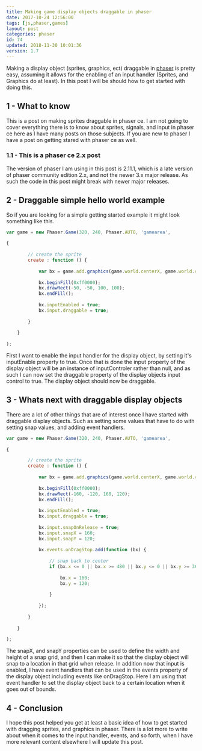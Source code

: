 ```yaml
---
title: Making game display objects draggable in phaser
date: 2017-10-24 12:56:00
tags: [js,phaser,games]
layout: post
categories: phaser
id: 74
updated: 2018-11-30 10:01:36
version: 1.7
---
```


Making a display object (sprites, graphics, ect) draggable in [phaser](http://phaser.io) is pretty easy, assuming it allows for the enabling of an input handler (Sprites, and Graphics do at least). In this post I will be should how to get started with doing this.

<!-- more -->

## 1 - What to know

This is a post on making sprites draggable in phaser ce. I am not going to cover everything there is to know about sprites, signals, and input in phaser ce here as I have many posts on those subjects. If you are new to phaser I have a post on getting stared with phaser ce as well.

### 1.1 - This is a phaser ce 2.x post

The version of phaser I am using in this post is 2.11.1, which is a late version of phaser community edition 2.x, and not the newer 3.x major release. As such the code in this post might break with newer major releases.

## 2 - Draggable simple hello world example

So if you are looking for a simple getting started example it might look something like this.

```js
var game = new Phaser.Game(320, 240, Phaser.AUTO, 'gamearea', 
 
{
 
        // create the sprite
        create : function () {
 
            var bx = game.add.graphics(game.world.centerX, game.world.centerY);
 
            bx.beginFill(0xff0000);
            bx.drawRect(-50, -50, 100, 100);
            bx.endFill();
 
            bx.inputEnabled = true;
            bx.input.draggable = true;
 
        }
 
    }
 
);
```

First I want to enable the input handler for the display object, by setting it's inputEnable property to true. Once that is done the input property of the display object will be an instance of inputControler rather than null, and as such I can now set the draggable property of the display objects input control to true. The display object should now be draggable.

## 3 - Whats next with draggable display objects

There are a lot of other things that are of interest once I have started with draggable display objects. Such as setting some values that have to do with setting snap values, and adding event handlers.

```js
var game = new Phaser.Game(320, 240, Phaser.AUTO, 'gamearea', 
 
{

        // create the sprite
        create : function () {
 
            var bx = game.add.graphics(game.world.centerX, game.world.centerY);
 
            bx.beginFill(0xff0000);
            bx.drawRect(-160, -120, 160, 120);
            bx.endFill();
 
            bx.inputEnabled = true;
            bx.input.draggable = true;
 
            bx.input.snapOnRelease = true;
            bx.input.snapX = 160;
            bx.input.snapY = 120;
 
            bx.events.onDragStop.add(function (bx) {
 
                // snap back to center
                if (bx.x <= 0 || bx.x >= 480 || bx.y <= 0 || bx.y >= 360) {
 
                    bx.x = 160;
                    bx.y = 120;
 
                }
 
            });
 
        }
 
    }
 
);
```

The snapX, and snapY properties can be used to define the width and height of a snap grid, and then I can make it so that the display object will snap to a location in that grid when release. In addition now that input is enabled, I have event handlers that can be used in the events property of the display object including events like onDragStop. Here I am using that event handler to set the display object back to a certain location when it goes out of bounds.

## 4 - Conclusion

I hope this post helped you get at least a basic idea of how to get started with dragging sprites, and graphics in phaser. There is a lot more to write about when it comes to the input handler, events, and so forth, when I have more relevant content elsewhere I will update this post.
